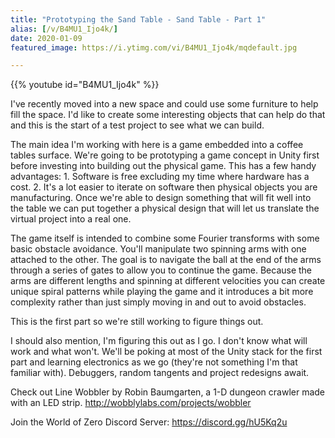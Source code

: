 ```yaml
---
title: "Prototyping the Sand Table - Sand Table - Part 1"
alias: [/v/B4MU1_Ijo4k/]
date: 2020-01-09
featured_image: https://i.ytimg.com/vi/B4MU1_Ijo4k/mqdefault.jpg

---
```


{{% youtube id="B4MU1_Ijo4k" %}}

I've recently moved into a new space and could use some furniture to help fill the space. I'd like to create some interesting objects that can help do that and this is the start of a test project to see what we can build.

The main idea I'm working with here is a game embedded into a coffee tables surface. We're going to be prototyping a game concept in Unity first before investing into building out the physical game. This has a few handy advantages: 1. Software is free excluding my time where hardware has a cost. 2. It's a lot easier to iterate on software then physical objects you are manufacturing. Once we're able to design something that will fit well into the table we can put together a physical design that will let us translate the virtual project into a real one.

The game itself is intended to combine some Fourier transforms with some basic obstacle avoidance. You'll manipulate two spinning arms with one attached to the other. The goal is to navigate the ball at the end of the arms through a series of gates to allow you to continue the game. Because the arms are different lengths and spinning at different velocities you can create unique spiral patterns while playing the game and it introduces a bit more complexity rather than just simply moving in and out to avoid obstacles.

This is the first part so we're still working to figure things out.

I should also mention, I'm figuring this out as I go. I don't know what will work and what won't. We'll be poking at most of the Unity stack for the first part and learning electronics as we go (they're not something I'm that familiar with). Debuggers, random tangents and project redesigns await.

Check out Line Wobbler by Robin Baumgarten, a 1-D dungeon crawler made with an LED strip. http://wobblylabs.com/projects/wobbler

Join the World of Zero Discord Server: https://discord.gg/hU5Kq2u